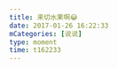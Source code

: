 ```yaml
---
title: 来切水果啊😂
date: 2017-01-26 16:22:33
mCategories: [说说]
type: moment
time: t162233
---
```


<div id="pics-20170126162233"></div>

<script src="/lib/moment/pics.js"></script>
<script>
var data = [
    {"link": "2017-01-26_000001.jpeg", "type": "shuoshuo"}
];
picsRender(data, "pics-20170126162233");
</script>
